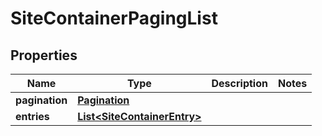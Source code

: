 
# SiteContainerPagingList

## Properties
Name | Type | Description | Notes
------------ | ------------- | ------------- | -------------
**pagination** | [**Pagination**](Pagination.md) |  | 
**entries** | [**List&lt;SiteContainerEntry&gt;**](SiteContainerEntry.md) |  | 



